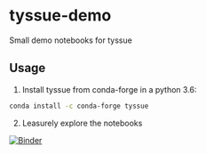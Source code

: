 # tyssue-demo

Small demo notebooks for tyssue


## Usage

1. Install tyssue from conda-forge in a python 3.6:
```bash
conda install -c conda-forge tyssue
```

2. Leasurely explore the notebooks

[![Binder](https://mybinder.org/badge.svg)](https://mybinder.org/v2/gh/DamCB/tyssue-demo/master)
